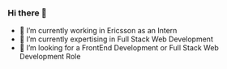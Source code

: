 ### Hi there 👋

- 🔭 I’m currently working in Ericsson as an Intern
- 🌱 I’m currently expertising in Full Stack Web Development
- 🤔 I’m looking for a FrontEnd Development or Full Stack Web Development Role
<!-- - 👯 I’m looking to collaborate on ... -->
<!-- - 💬 Ask me about ...
- 📫 How to reach me: 
- 😄 Pronouns: ...
- ⚡ Fun fact: ...
-->
